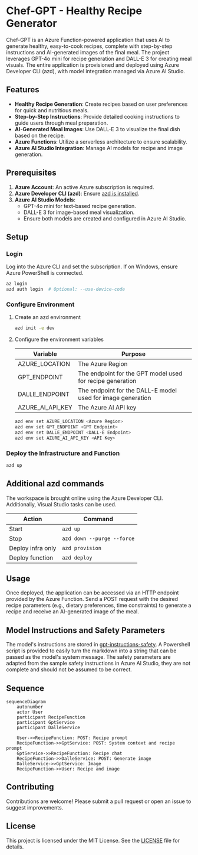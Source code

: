 # Chef-GPT - Healthy Recipe Generator
Chef-GPT is an Azure Function-powered application that uses AI to generate healthy, easy-to-cook recipes, complete with step-by-step instructions and AI-generated images of the final meal. The project leverages GPT-4o mini for recipe generation and DALL-E 3 for creating meal visuals. The entire application is provisioned and deployed using Azure Developer CLI (azd), with model integration managed via Azure AI Studio.

## Features

- **Healthy Recipe Generation**: Create recipes based on user preferences for quick and nutritious meals.
- **Step-by-Step Instructions**: Provide detailed cooking instructions to guide users through meal preparation.
- **AI-Generated Meal Images**: Use DALL-E 3 to visualize the final dish based on the recipe.
- **Azure Functions**: Utilize a serverless architecture to ensure scalability.
- **Azure AI Studio Integration**: Manage AI models for recipe and image generation.

## Prerequisites

1. **Azure Account**: An active Azure subscription is required.
2. **Azure Developer CLI (azd)**: Ensure [azd is installed](https://learn.microsoft.com/en-us/azure/developer/azure-developer-cli/install-azd).
3. **Azure AI Studio Models**:
    - GPT-4o mini for text-based recipe generation.
    - DALL-E 3 for image-based meal visualization.
    - Ensure both models are created and configured in Azure AI Studio.

## Setup

### Login

Log into the Azure CLI and set the subscription. If on Windows, ensure Azure PowerShell is connected.

```bash
az login
azd auth login  # Optional: --use-device-code
```

### Configure Environment

1. Create an azd environment

    ```bash
    azd init -e dev
    ```

2. Configure the environment variables

    | Variable            | Purpose                                                                 |
    |---------------------|-------------------------------------------------------------------------|
    | AZURE_LOCATION      | The Azure Region                                                        |
    | GPT_ENDPOINT        | The endpoint for the GPT model used for recipe generation               |
    | DALLE_ENDPOINT      | The endpoint for the DALL-E model used for image generation             |
    | AZURE_AI_API_KEY    | The Azure AI API key                                                    |

    ```bash
    azd env set AZURE_LOCATION <Azure Region>
    azd env set GPT_ENDPOINT <GPT Endpoint>
    azd env set DALLE_ENDPOINT <DALL-E Endpoint>
    azd env set AZURE_AI_API_KEY <API Key>
    ```

### Deploy the Infrastructure and Function

```bash
azd up
```

## Additional azd commands

The workspace is brought online using the Azure Developer CLI. Additionally, Visual Studio tasks can be used.

| Action             | Command                    |
|--------------------|----------------------------|
| Start              | `azd up`                   |
| Stop               | `azd down --purge --force` |
| Deploy infra only  | `azd provision`            |
| Deploy function    | `azd deploy`               |

## Usage

Once deployed, the application can be accessed via an HTTP endpoint provided by the Azure Function. Send a POST request with the desired recipe parameters (e.g., dietary preferences, time constraints) to generate a recipe and receive an AI-generated image of the meal.

## Model Instructions and Safety Parameters

The model's instructions are stored in [gpt-instructions-safety](./model-instruction/gpt-instructions-safety.md). A Powershell script is provided to easily turn the markdown into a string that can be passed as the model's system message. The safety parameters are adapted from the sample safety instructions in Azure AI Studio, they are not complete and should not be assumed to be correct.

## Sequence 

``` mermaid
sequenceDiagram
    autonumber
    actor User
    participant RecipeFunction
    participant GptService
    participant DalleService
    
    User->>RecipeFunction: POST: Recipe prompt
    RecipeFunction->>GptService: POST: System context and recipe prompt
    GptService->>RecipeFunction: Recipe chat
    RecipeFunction->>DalleService: POST: Generate image
    DalleService->>GptService: Image
    RecipeFunction->>User: Recipe and image
```

## Contributing

Contributions are welcome! Please submit a pull request or open an issue to suggest improvements.

## License

This project is licensed under the MIT License. See the [LICENSE](./LICENSE) file for details.

